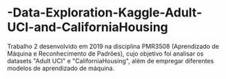 # -Data-Exploration-Kaggle-Adult-UCI-and-CaliforniaHousing
Trabalho 2 desenvolvido em 2019 na disciplina PMR3508 (Aprendizado de Máquina e Reconhecimento de Padrões), cujo objetivo foi analisar os datasets "Adult UCI" e "CaliforniaHousing", além de empregar diferentes modelos de aprendizado de máquina.

